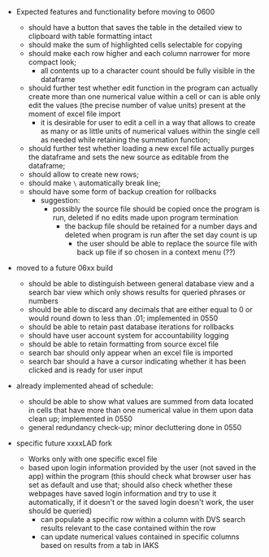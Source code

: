 - Expected features and functionality before moving to 0600
  - should have a button that saves the table in the detailed view to clipboard with table formatting intact
  - should make the sum of highlighted cells selectable for copying
  - should make each row higher and each column narrower for more compact look;
    - all contents up to a character count should be fully visible in the dataframe
  - should further test whether edit function in the program can actually create more than one numerical value within a cell or can is able only edit the values (the precise number of value units) present at the moment of excel file import
    - it is desirable for user to edit a cell in a way that allows to create as many or as little units of numerical values within the single cell as needed while retaining the summation function;
  - should further test whether loading a new excel file actually purges the dataframe and sets the new source as editable from the dataframe;
  - should allow to create new rows;
  - should make `\` automatically break line;
  - should have some form of backup creation for rollbacks
    - suggestion:
      - possibly the source file should be copied once the program is run, deleted if no edits made upon program termination
        - the backup file should be retained for a number days and deleted when program is run after the set day count is up
          - the user should be able to replace the source file with back up file if so chosen in a context menu (??)

- moved to a future 06xx build
  - should be able to distinguish between general database view and a search bar view which only shows results for queried phrases or numbers
  - should be able to discard any decimals that are either equal to 0 or would round down to less than .01; implemented in 0550
  - should be able to retain past database iterations for rollbacks
  - should have user account system for accountability logging
  - should be able to retain formatting from source excel file
  - search bar should only appear when an excel file is imported
  - search bar should a have a cursor indicating whether it has been clicked and is ready for user input

- already implemented ahead of schedule:
  - should be able to show what values are summed from data located in cells that have more than one numerical value in them upon data clean up; implemented in 0550
  - general redundancy check-up; minor decluttering done in 0550

- specific future xxxxLAD fork
  - Works only with one specific excel file
  - based upon login information provided by the user (not saved in the app) within the program (this should check what browser user has set as default and use that; should also check whether these webpages have saved login information and try to use it automatically, if it doesn't or the saved login doesn't work, the user should be queried)
      - can populate a specific row within a column with DVS search results relevant to the case contained within the row
      - can update numerical values contained in specific columns based on results from a tab in IAKS

